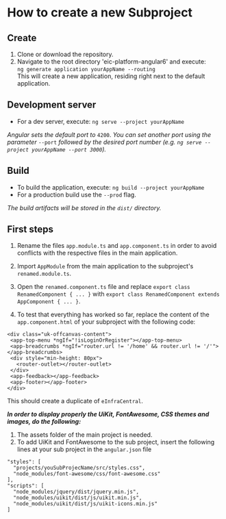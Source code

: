 # How to create a new Subproject

## Create

1. Clone or download the repository.
2. Navigate to the root directory 'eic-platform-angular6' and execute: <br/> 
`ng generate application yourAppName --routing` <br/>
This will create a new application, residing right next to the default application.

 
## Development server

* For a dev server, execute: `ng serve --project yourAppName`

 _Angular sets the default port to_ `4200`. _You can set another port using the parameter_ `--port` _followed by the desired port number
(e.g. `ng serve --project yourAppName --port 3000`)._

## Build

* To build the application, execute: `ng build --project yourAppName`
* For a production build use the `--prod` flag.

_The build artifacts will be stored in the `dist/` directory._

## First steps

1. Rename the files `app.module.ts` and `app.component.ts` in order to avoid conflicts with the respective files in the main application.
2. Import `AppModule` from the main application to the subproject's `renamed.module.ts`. 
3. Open the `renamed.component.ts` file and replace `export class RenamedComponent { ... }`
 with `export class RenamedComponent extends AppComponent { ... }`.

4. To test that everything has worked so far, replace the content of the `app.component.html` of your subproject with the following code:
```
<div class="uk-offcanvas-content">
 <app-top-menu *ngIf="!isLoginOrRegister"></app-top-menu>
 <app-breadcrumbs *ngIf="router.url != '/home' && router.url != '/'"></app-breadcrumbs>
 <div style="min-height: 80px">
   <router-outlet></router-outlet>
 </div>
 <app-feedback></app-feedback>
 <app-footer></app-footer>
</div>
```
This should create a duplicate of `eInfraCentral`. <br/>

___In order to display properly the UiKit, FontAwesome, CSS themes and images, do the following:___

1. The assets folder of the main project is needed.
2. To add  UiKit and FontAwesome to the sub project, insert the following lines at your sub project in the `angular.json` file
```
"styles": [
  "projects/youSubProjecName/src/styles.css",
  "node_modules/font-awesome/css/font-awesome.css"
],
"scripts": [
  "node_modules/jquery/dist/jquery.min.js",
  "node_modules/uikit/dist/js/uikit.min.js",
  "node_modules/uikit/dist/js/uikit-icons.min.js"
]
``` 
